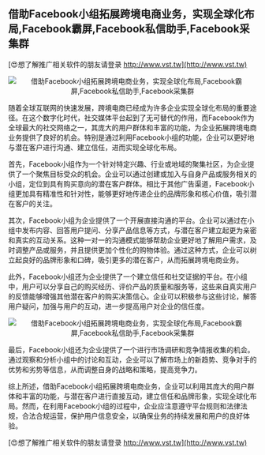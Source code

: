 ## **借助Facebook小组拓展跨境电商业务，实现全球化布局,Facebook霸屏,Facebook私信助手,Facebook采集群**

[😍想了解推广相关软件的朋友请登录 http://www.vst.tw](http://www.vst.tw)

 <center><img src="https://vst.tw/MP4/tuiguang/png/6.png" alt="借助Facebook小组拓展跨境电商业务，实现全球化布局,Facebook霸屏,Facebook私信助手,Facebook采集群"></center>

随着全球互联网的快速发展，跨境电商已经成为许多企业实现全球化布局的重要途径。在这个数字化时代，社交媒体平台起到了无可替代的作用，而Facebook作为全球最大的社交网络之一，其庞大的用户群体和丰富的功能，为企业拓展跨境电商业务提供了良好的机会。特别是通过利用Facebook小组的功能，企业可以更好地与潜在客户进行沟通、建立信任，进而实现全球化布局。

首先，Facebook小组作为一个针对特定兴趣、行业或地域的聚集社区，为企业提供了一个聚焦目标受众的机会。企业可以通过创建或加入与自身产品或服务相关的小组，定位到具有购买意向的潜在客户群体。相比于其他广告渠道，Facebook小组更加具有精准性和针对性，能够更好地传递企业的品牌形象和核心价值，吸引潜在客户的关注。

其次，Facebook小组为企业提供了一个开展直接沟通的平台。企业可以通过在小组中发布内容、回答用户提问、分享产品信息等方式，与潜在客户建立起更为亲密和真实的互动关系。这种一对一的沟通模式能够帮助企业更好地了解用户需求，及时调整产品或服务，并且提供更加个性化的购物体验。通过这种方式，企业可以树立起良好的品牌形象和口碑，吸引更多的潜在客户，从而拓展跨境电商业务。

此外，Facebook小组还为企业提供了一个建立信任和社交证据的平台。在小组中，用户可以分享自己的购买经历、评价产品的质量和服务等，这些来自真实用户的反馈能够增强其他潜在客户的购买决策信心。企业可以积极参与这些讨论，解答用户疑问，加强与用户的互动，进一步提高用户对企业的信任度。

 <center><img src="https://vst.tw/MP4/tuiguang/png/6.png" alt="借助Facebook小组拓展跨境电商业务，实现全球化布局,Facebook霸屏,Facebook私信助手,Facebook采集群"></center>

最后，Facebook小组还为企业提供了一个进行市场调研和竞争情报收集的机会。通过观察和分析小组中的讨论和互动，企业可以了解市场上的新趋势、竞争对手的优势和劣势等信息，从而调整自身的战略和策略，提高竞争力。

综上所述，借助Facebook小组拓展跨境电商业务，企业可以利用其庞大的用户群体和丰富的功能，与潜在客户进行直接互动，建立信任和品牌形象，实现全球化布局。然而，在利用Facebook小组的过程中，企业应注意遵守平台规则和法律法规，合法合规运营，保护用户信息安全，以确保业务的持续发展和用户的良好体验。

[😍想了解推广相关软件的朋友请登录 http://www.vst.tw](http://www.vst.tw)



